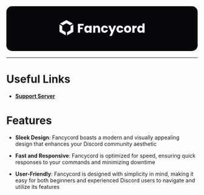 <div align="center">
  <img src="./src/assets/images/Banner.png" style="border-radius: 15px" />
</div>

---

# Useful Links

- [**Support Server**](https://discord.gg/RPt73adMBq)

# Features

- **Sleek Design**: Fancycord boasts a modern and visually appealing design that enhances your Discord community aesthetic

- **Fast and Responsive**: Fancycord is optimized for speed, ensuring quick responses to your commands and minimizing downtime

- **User-Friendly**: Fancycord is designed with simplicity in mind, making it easy for both beginners and experienced Discord users to navigate and utilize its features
